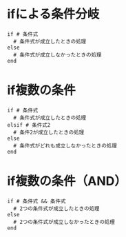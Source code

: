 # ifによる条件分岐
```
if # 条件式
  # 条件式が成立したときの処理
else
  # 条件式が成立しなかったときの処理
end
```
# if複数の条件
```
if # 条件式
  # 条件式が成立したときの処理
elsif # 条件式2
  # 条件2が成立したときの処理
else
  # 条件式がどれも成立しなかったときの処理
end
```
# if複数の条件（AND）
```
if # 条件式 && 条件式
  # 2つの条件式が成立したときの処理
else
  # 2つの条件式が成立しなかったときの処理
end
```
